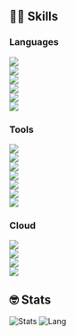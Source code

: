 ## 💪🏻 Skills

### Languages
[![](https://img.shields.io/badge/Swift-F05137?style=for-the-badge&logo=Swift&logoColor=white)](https://swift.org/)
<br>
[![](https://img.shields.io/badge/Objective–C-438dff?style=for-the-badge&logo=objc&logoColor=black)](https://developer.apple.com/library/archive/documentation/Cocoa/Conceptual/ProgrammingWithObjectiveC/Introduction/Introduction.html)
<br>
[![](https://img.shields.io/badge/go-01add8?style=for-the-badge&logo=go&logoColor=white)](https://go.dev/)
<br>
[![](https://img.shields.io/badge/lua-0c0080?style=for-the-badge&logo=lua&logoColor=61DAFB)](https://lua.org/)
<br>
[![](https://img.shields.io/badge/c++-f34a7d?style=for-the-badge&logo=c++&logoColor=61DAFB)](https://www.cplusplus.com/)
<br>
[![](https://img.shields.io/badge/rust-dea584?style=for-the-badge&logo=rust&logoColor=61DAFB)](https://www.rust-lang.org/)
<br>


### Tools
[![](https://img.shields.io/badge/GitHub-181717?style=for-the-badge&logo=GitHub&logoColor=white)](https://github.com/)
<br>
[![](https://img.shields.io/badge/GitLab-330F63?style=for-the-badge&logo=GitLab&logoColor=white)](https://about.gitlab.com/)
<br>
[![](https://img.shields.io/badge/Vercel-000000?style=for-the-badge&logo=Vercel&logoColor=white)](https://vercel.com/)
<br>
[![](https://img.shields.io/badge/Figma-F24E1E?style=for-the-badge&logo=Figma&logoColor=white)](https://www.figma.com/)
<br>
[![](https://img.shields.io/badge/Sketch-fa6400?style=for-the-badge&logo=Sketch&logoColor=white)](https://www.sketch.com/)
<br>
[![](https://img.shields.io/badge/Notion-fffefc?style=for-the-badge&logo=notion&logoColor=white)](https://notion.com/)
<br>
[![](https://img.shields.io/badge/cloudflare-f6821e?style=for-the-badge&logo=cloudflare&logoColor=white)](https://cloudflare.com/)

### Cloud
[![](https://img.shields.io/badge/googlecloud-181717?style=for-the-badge&logo=googlecloud&logoColor=white)](https://azure.com/)
<br>
[![](https://img.shields.io/badge/digitalocean-181717?style=for-the-badge&logo=digitalocean&logoColor=white)](https://azure.com/)
<br>
[![](https://img.shields.io/badge/linode-181717?style=for-the-badge&logo=linode&logoColor=white)](https://azure.com/)
<br>
[![](https://img.shields.io/badge/vultr-181717?style=for-the-badge&logo=vultr&logoColor=white)](https://azure.com/)
<br>


## 🤓 Stats


![Stats](https://github-readme-stats.vercel.app/api?username=moonagic&show_icons=false&icon_color=0366d6&text_color=24292e&bg_color=eeeeee&hide_title=true)
![Lang](https://github-readme-stats.vercel.app/api/top-langs/?username=moonagic&hide=C++,ipynb,html,JavaScript,c,shell,makefile,css&exclude_repo=QTMerger,spatialmapping)

